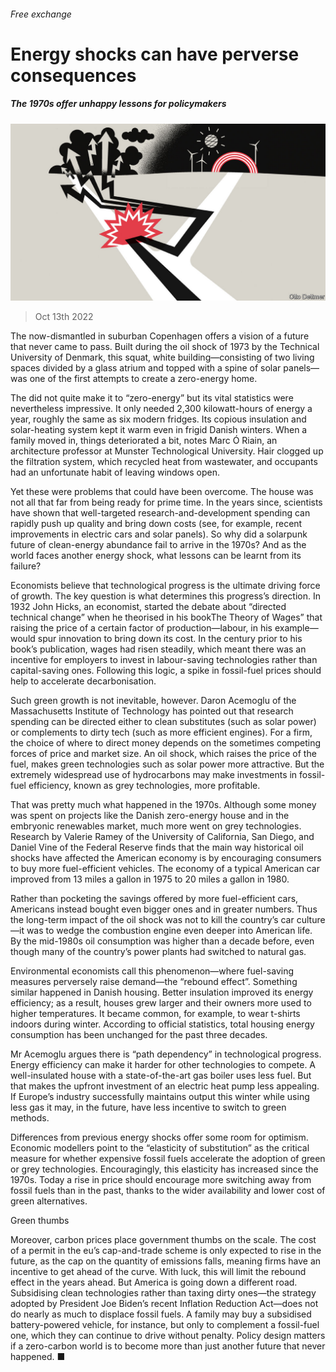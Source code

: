 ###### Free exchange

# Energy shocks can have perverse consequences 

##### The 1970s offer unhappy lessons for policymakers 

![image](images/20221015_FND000.jpg) 

> Oct 13th 2022 

The now-dismantled  in suburban Copenhagen offers a vision of a future that never came to pass. Built during the oil shock of 1973 by the Technical University of Denmark, this squat, white building—consisting of two living spaces divided by a glass atrium and topped with a spine of solar panels—was one of the first attempts to create a zero-energy home. 

The  did not quite make it to “zero-energy” but its vital statistics were nevertheless impressive. It only needed 2,300 kilowatt-hours of energy a year, roughly the same as six modern fridges. Its copious insulation and solar-heating system kept it warm even in frigid Danish winters. When a family moved in, things deteriorated a bit, notes Marc Ó Riain, an architecture professor at Munster Technological University. Hair clogged up the filtration system, which recycled heat from wastewater, and occupants had an unfortunate habit of leaving windows open. 

Yet these were problems that could have been overcome. The house was not all that far from being ready for prime time. In the years since, scientists have shown that well-targeted research-and-development spending can rapidly push up quality and bring down costs (see, for example, recent improvements in electric cars and solar panels). So why did a solarpunk future of clean-energy abundance fail to arrive in the 1970s? And as the world faces another energy shock, what lessons can be learnt from its failure?

Economists believe that technological progress is the ultimate driving force of growth. The key question is what determines this progress’s direction. In 1932 John Hicks, an economist, started the debate about “directed technical change” when he theorised in his bookThe Theory of Wages” that raising the price of a certain factor of production—labour, in his example—would spur innovation to bring down its cost. In the century prior to his book’s publication, wages had risen steadily, which meant there was an incentive for employers to invest in labour-saving technologies rather than capital-saving ones. Following this logic, a spike in fossil-fuel prices should help to accelerate decarbonisation. 

Such green growth is not inevitable, however. Daron Acemoglu of the Massachusetts Institute of Technology has pointed out that research spending can be directed either to clean substitutes (such as solar power) or complements to dirty tech (such as more efficient engines). For a firm, the choice of where to direct money depends on the sometimes competing forces of price and market size. An oil shock, which raises the price of the fuel, makes green technologies such as solar power more attractive. But the extremely widespread use of hydrocarbons may make investments in fossil-fuel efficiency, known as grey technologies, more profitable.

That was pretty much what happened in the 1970s. Although some money was spent on projects like the Danish zero-energy house and in the embryonic renewables market, much more went on grey technologies. Research by Valerie Ramey of the University of California, San Diego, and Daniel Vine of the Federal Reserve finds that the main way historical oil shocks have affected the American economy is by encouraging consumers to buy more fuel-efficient vehicles. The economy of a typical American car improved from 13 miles a gallon in 1975 to 20 miles a gallon in 1980. 

Rather than pocketing the savings offered by more fuel-efficient cars, Americans instead bought even bigger ones and in greater numbers. Thus the long-term impact of the oil shock was not to kill the country’s car culture—it was to wedge the combustion engine even deeper into American life. By the mid-1980s oil consumption was higher than a decade before, even though many of the country’s power plants had switched to natural gas. 

Environmental economists call this phenomenon—where fuel-saving measures perversely raise demand—the “rebound effect”. Something similar happened in Danish housing. Better insulation improved its energy efficiency; as a result, houses grew larger and their owners more used to higher temperatures. It became common, for example, to wear t-shirts indoors during winter. According to official statistics, total housing energy consumption has been unchanged for the past three decades. 

Mr Acemoglu argues there is “path dependency” in technological progress. Energy efficiency can make it harder for other technologies to compete. A well-insulated house with a state-of-the-art gas boiler uses less fuel. But that makes the upfront investment of an electric heat pump less appealing. If Europe’s industry successfully maintains output this winter while using less gas it may, in the future, have less incentive to switch to green methods. 

Differences from previous energy shocks offer some room for optimism. Economic modellers point to the “elasticity of substitution” as the critical measure for whether expensive fossil fuels accelerate the adoption of green or grey technologies. Encouragingly, this elasticity has increased since the 1970s. Today a rise in price should encourage more switching away from fossil fuels than in the past, thanks to the wider availability and lower cost of green alternatives. 

Green thumbs

Moreover, carbon prices place government thumbs on the scale. The cost of a permit in the eu’s cap-and-trade scheme is only expected to rise in the future, as the cap on the quantity of emissions falls, meaning firms have an incentive to get ahead of the curve. With luck, this will limit the rebound effect in the years ahead. But America is going down a different road. Subsidising clean technologies rather than taxing dirty ones—the strategy adopted by President Joe Biden’s recent Inflation Reduction Act—does not do nearly as much to displace fossil fuels. A family may buy a subsidised battery-powered vehicle, for instance, but only to complement a fossil-fuel one, which they can continue to drive without penalty. Policy design matters if a zero-carbon world is to become more than just another future that never happened. ■






